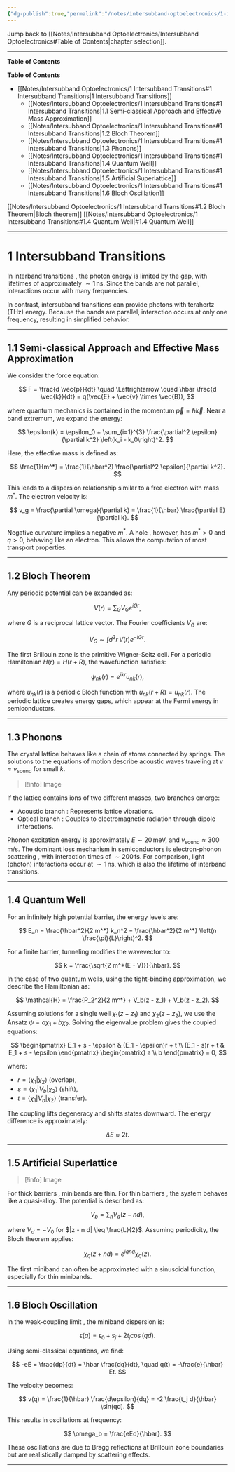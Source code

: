 ```yaml
---
{"dg-publish":true,"permalink":"/notes/intersubband-optoelectronics/1-intersubband-transitions/","hide":"true","updated":"2025-01-29T20:46:34.018+01:00"}
---
```


Jump back to [[Notes/Intersubband Optoelectronics/Intersubband Optoelectronics#Table of Contents\|chapter selection]].

---
**Table of Contents**

**Table of Contents**

- [[Notes/Intersubband Optoelectronics/1 Intersubband Transitions#1 Intersubband Transitions\|1 Intersubband Transitions]]
	- [[Notes/Intersubband Optoelectronics/1 Intersubband Transitions#1 Intersubband Transitions\|1.1 Semi-classical Approach and Effective Mass Approximation]]
	- [[Notes/Intersubband Optoelectronics/1 Intersubband Transitions#1 Intersubband Transitions\|1.2 Bloch Theorem]]
	- [[Notes/Intersubband Optoelectronics/1 Intersubband Transitions#1 Intersubband Transitions\|1.3 Phonons]]
	- [[Notes/Intersubband Optoelectronics/1 Intersubband Transitions#1 Intersubband Transitions\|1.4 Quantum Well]]
	- [[Notes/Intersubband Optoelectronics/1 Intersubband Transitions#1 Intersubband Transitions\|1.5 Artificial Superlattice]]
	- [[Notes/Intersubband Optoelectronics/1 Intersubband Transitions#1 Intersubband Transitions\|1.6 Bloch Oscillation]]

[[Notes/Intersubband Optoelectronics/1 Intersubband Transitions#1.2 Bloch Theorem\|Bloch theorem]]
[[Notes/Intersubband Optoelectronics/1 Intersubband Transitions#1.4 Quantum Well\|#1.4 Quantum Well]]

---
# 1 Intersubband Transitions

In interband transitions , the photon energy is limited by the gap, with lifetimes of approximately $\sim 1 \, \text{ns}$. Since the bands are not parallel, interactions occur with many frequencies.

In contrast, intersubband transitions can provide photons with terahertz (THz) energy. Because the bands are parallel, interaction occurs at only one frequency, resulting in simplified behavior.

---
## 1.1 Semi-classical Approach and Effective Mass Approximation

We consider the force equation:

$$
F = \frac{d \vec{p}}{dt} \quad \Leftrightarrow \quad \hbar \frac{d \vec{k}}{dt} = q(\vec{E} + \vec{v} \times \vec{B}),
$$

where quantum mechanics is contained in the momentum $\vec{p} = \hbar \vec{k}$. Near a band extremum, we expand the energy:

$$
\epsilon(k) = \epsilon_0 + \sum_{i=1}^{3} \frac{\partial^2 \epsilon}{\partial k^2} \left(k_i - k_0\right)^2.
$$

Here, the effective mass is defined as:

$$
\frac{1}{m^*} = \frac{1}{\hbar^2} \frac{\partial^2 \epsilon}{\partial k^2}.
$$

This leads to a dispersion relationship similar to a free electron with mass $m^*$. The electron velocity is:

$$
v_g = \frac{\partial \omega}{\partial k} = \frac{1}{\hbar} \frac{\partial E}{\partial k}.
$$

Negative curvature implies a negative $m^*$. A hole , however, has $m^* > 0$ and $q > 0$, behaving like an electron. This allows the computation of most transport properties.

---
## 1.2 Bloch Theorem

Any periodic potential can be expanded as:

$$
V(r) = \sum_{G} V_G e^{i G r},
$$

where $G$ is a reciprocal lattice vector. The Fourier coefficients $V_G$ are:

$$
V_G \sim \int d^3r \, V(r) e^{-i G r}.
$$

The first Brillouin zone is the primitive Wigner-Seitz cell. For a periodic Hamiltonian $H(r) = H(r + R)$, the wavefunction satisfies:

$$
\psi_{n k}(r) = e^{i k r} u_{n k}(r),
$$

where $u_{n k}(r)$ is a periodic Bloch function with $u_{n k}(r + R) = u_{n k}(r)$. The periodic lattice creates energy gaps, which appear at the Fermi energy in semiconductors.

---
## 1.3 Phonons

The crystal lattice behaves like a chain of atoms connected by springs. The solutions to the equations of motion describe acoustic waves traveling at $v \approx v_{\text{sound}}$ for small $k$.

>[!info] Image

If the lattice contains ions of two different masses, two branches emerge:
- Acoustic branch : Represents lattice vibrations.
- Optical branch : Couples to electromagnetic radiation through dipole interactions.

Phonon excitation energy is approximately $E \sim 20 \, \mathrm{meV}$, and $v_{\text{sound}} \approx 300 \, \mathrm{m/s}$. The dominant loss mechanism in semiconductors is electron-phonon scattering , with interaction times of $\sim 200 \, \mathrm{fs}$. For comparison, light (photon) interactions occur at $\sim 1 \, \mathrm{ns}$, which is also the lifetime of interband transitions.

---
## 1.4 Quantum Well

For an infinitely high potential barrier, the energy levels are:

$$
E_n = \frac{\hbar^2}{2 m^*} k_n^2 = \frac{\hbar^2}{2 m^*} \left(n \frac{\pi}{L}\right)^2.
$$

For a finite barrier, tunneling modifies the wavevector to:

$$
k = \frac{\sqrt{2 m^*(E - V)}}{\hbar}.
$$

In the case of two quantum wells, using the tight-binding approximation, we describe the Hamiltonian as:

$$
\mathcal{H} = \frac{P_2^2}{2 m^*} + V_b(z - z_1) + V_b(z - z_2).
$$

Assuming solutions for a single well $\chi_1(z - z_1)$ and $\chi_2(z - z_2)$, we use the Ansatz $\psi = a \chi_1 + b \chi_2$. Solving the eigenvalue problem gives the coupled equations:

$$
\begin{pmatrix}
E_1 + s - \epsilon & (E_1 - \epsilon)r + t \\
(E_1 - s)r + t & E_1 + s - \epsilon
\end{pmatrix}
\begin{pmatrix}
a \\
b
\end{pmatrix}
= 0,
$$

where:
- $r = \langle \chi_1 | \chi_2 \rangle$ (overlap),
- $s = \langle \chi_1 | V_b | \chi_2 \rangle$ (shift),
- $t = \langle \chi_1 | V_b | \chi_2 \rangle$ (transfer).

The coupling lifts degeneracy and shifts states downward. The energy difference is approximately:

$$
\Delta E \approx 2t.
$$

---
## 1.5 Artificial Superlattice

>[!info] Image

For thick barriers , minibands are thin. For thin barriers , the system behaves like a quasi-alloy. The potential is described as:

$$
V_b = \sum_n V_d(z - n d),
$$

where $V_d = -V_0$ for $|z - n d| \leq \frac{L}{2}$. Assuming periodicity, the Bloch theorem applies:

$$
\chi_q(z + nd) = e^{i q n d} \chi_q(z).
$$

The first miniband can often be approximated with a sinusoidal function, especially for thin minibands.

---
## 1.6 Bloch Oscillation

In the weak-coupling limit , the miniband dispersion is:

$$
\epsilon(q) = \epsilon_0 + s_j + 2t_j \cos(qd).
$$

Using semi-classical equations, we find:

$$
-eE = \frac{dp}{dt} = \hbar \frac{dq}{dt}, \quad q(t) = -\frac{e}{\hbar} Et.
$$

The velocity becomes:

$$
v(q) = \frac{1}{\hbar} \frac{d\epsilon}{dq} = -2 \frac{t_j d}{\hbar} \sin(qd).
$$

This results in oscillations at frequency:

$$
\omega_b = \frac{eEd}{\hbar}.
$$

These oscillations are due to Bragg reflections at Brillouin zone boundaries but are realistically damped by scattering effects.

---